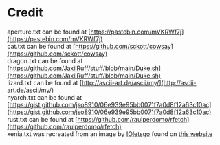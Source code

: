 # Credit
aperture.txt can be found at [https://pastebin.com/mVKRWf7j](https://pastebin.com/mVKRWf7j)  
cat.txt can be found at [https://github.com/sckott/cowsay](https://github.com/sckott/cowsay)  
dragon.txt can be found at [https://github.com/JaxiiRuff/stuff/blob/main/Duke.sh](https://github.com/JaxiiRuff/stuff/blob/main/Duke.sh)  
lizard.txt can be found at [http://ascii-art.de/ascii/my/](http://ascii-art.de/ascii/my/)  
nyarch.txt can be found at [https://gist.github.com/jso8910/06e939e95bb0071f7a0d8f12a63c10ac](https://gist.github.com/jso8910/06e939e95bb0071f7a0d8f12a63c10ac)  
rust.txt can be found at [https://github.com/raulperdomo/rfetch](https://github.com/raulperdomo/rfetch)  
xenia.txt was recreated from an image by [IOletsgo](https://wetdry.world/@ioletsgo) found on [this website](http://xenia-linux-site.glitch.me/)  

